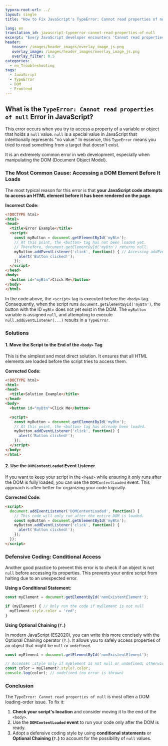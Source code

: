 ```yaml
---
typora-root-url: ../
layout: single
title: "How to Fix JavaScript's TypeError: Cannot read properties of null"

lang: en
translation_id: javascript-typeerror-cannot-read-properties-of-null
excerpt: "Every JavaScript developer encounters 'Cannot read properties of null'. Clearly understand its cause and learn how to effectively fix it by managing DOM loading times and using conditional access."
header:
   teaser: /images/header_images/overlay_image_js.png
   overlay_image: /images/header_images/overlay_image_js.png
   overlay_filter: 0.5
categories:
  - en_Troubleshooting
tags:
  - JavaScript
  - TypeError
  - DOM
  - Frontend
---
```


## What is the `TypeError: Cannot read properties of null` Error in JavaScript?

This error occurs when you try to access a property of a variable or object that holds a `null` value. `null` is a special value in JavaScript that intentionally represents "no value." In essence, this `TypeError` means you tried to read something from a target that doesn't exist.

It is an extremely common error in web development, especially when manipulating the DOM (Document Object Model).

### The Most Common Cause: Accessing a DOM Element Before It Loads

The most typical reason for this error is that **your JavaScript code attempts to access an HTML element before it has been rendered on the page**.

**Incorrect Code:**
```html
<!DOCTYPE html>
<html>
<head>
  <title>Error Example</title>
  <script>
    const myButton = document.getElementById('myBtn');
    // At this point, the <button> tag has not been loaded yet.
    // Therefore, document.getElementById('myBtn') returns null.
    myButton.addEventListener('click', function() { // Accessing addEventListener on null -> TypeError
      alert('Button clicked!');
    });
  </script>
</head>
<body>
  <button id="myBtn">Click Me</button>
</body>
</html>
```
In the code above, the `<script>` tag is executed before the `<body>` tag. Consequently, when the script runs `document.getElementById('myBtn')`, the button with the ID `myBtn` does not yet exist in the DOM. The `myButton` variable is assigned `null`, and attempting to execute `null.addEventListener(...)` results in a `TypeError`.

### Solutions

#### 1. Move the Script to the End of the `<body>` Tag

This is the simplest and most direct solution. It ensures that all HTML elements are loaded before the script tries to access them.

**Corrected Code:**
```html
<!DOCTYPE html>
<html>
<head>
  <title>Solution Example</title>
</head>
<body>
  <button id="myBtn">Click Me</button>

  <script>
    const myButton = document.getElementById('myBtn');
    // At this point, the <button> tag has already been loaded.
    myButton.addEventListener('click', function() {
      alert('Button clicked!');
    });
  </script>
</body>
</html>
```

#### 2. Use the `DOMContentLoaded` Event Listener

If you want to keep your script in the `<head>` while ensuring it only runs after the DOM is fully loaded, you can use the `DOMContentLoaded` event. This approach is often better for organizing your code logically.

**Corrected Code:**
```html
<script>
  document.addEventListener('DOMContentLoaded', function() {
    // This code will only run after the entire DOM is loaded.
    const myButton = document.getElementById('myBtn');
    myButton.addEventListener('click', function() {
      alert('Button clicked!');
    });
  });
</script>
```

### Defensive Coding: Conditional Access

Another good practice to prevent this error is to check if an object is not `null` before accessing its properties. This prevents your entire script from halting due to an unexpected error.

**Using a Conditional Statement:**
```javascript
const myElement = document.getElementById('nonExistentElement');

if (myElement) { // Only run the code if myElement is not null
  myElement.style.color = 'red';
}
```

**Using Optional Chaining (`?.`)**

In modern JavaScript (ES2020), you can write this more concisely with the Optional Chaining operator (`?.`). It allows you to safely access properties of an object that might be `null` or `undefined`.

```javascript
const myElement = document.getElementById('nonExistentElement');

// Accesses .style only if myElement is not null or undefined; otherwise, returns undefined.
const color = myElement?.style?.color;
console.log(color); // undefined (no error is thrown)
```

### Conclusion

The `TypeError: Cannot read properties of null` is most often a DOM loading-order issue. To fix it:

1.  **Check your script's location** and consider moving it to the end of the `<body>`.
2.  Use the **`DOMContentLoaded` event** to run your code only after the DOM is ready.
3.  Adopt a defensive coding style by using **conditional statements** or **Optional Chaining (`?.`)** to account for the possibility of `null` values.
